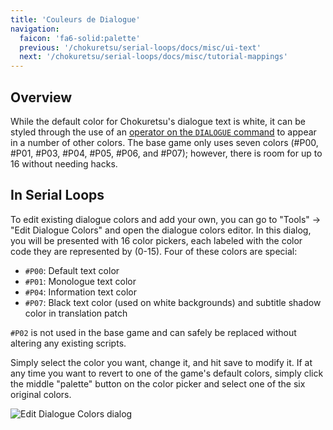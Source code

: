 ```yaml
---
title: 'Couleurs de Dialogue'
navigation:
  faicon: 'fa6-solid:palette'
  previous: '/chokuretsu/serial-loops/docs/misc/ui-text'
  next: '/chokuretsu/serial-loops/docs/misc/tutorial-mappings'
---
```


## Overview
While the default color for Chokuretsu's dialogue text is white, it can be styled through the use of an [operator on the `DIALOGUE` command](../scripts/commands#dialogue)
to appear in a number of other colors. The base game only uses seven colors (#P00, #P01, #P03, #P04, #P05, #P06, and #P07); however, there is room for up to 16 without needing hacks.

## In Serial Loops
To edit existing dialogue colors and add your own, you can go to "Tools" &rarr; "Edit Dialogue Colors" and open the dialogue colors editor. In this dialog, you will be presented
with 16 color pickers, each labeled with the color code they are represented by (0-15). Four of these colors are special:

* `#P00`: Default text color
* `#P01`: Monologue text color
* `#P04`: Information text color
* `#P07`: Black text color (used on white backgrounds) and subtitle shadow color in translation patch

`#P02` is not used in the base game and can safely be replaced without altering any existing scripts.

Simply select the color you want, change it, and hit save to modify it. If at any time you want to revert to one of the game's default colors,
simply click the middle "palette" button on the color picker and select one of the six original colors.

![Edit Dialogue Colors dialog](/images/chokuretsu/serial-loops/dialogue-color-editing.png)

